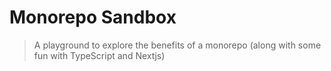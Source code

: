 # Monorepo Sandbox

> A playground to explore the benefits of a monorepo (along with some fun with TypeScript and Nextjs)
